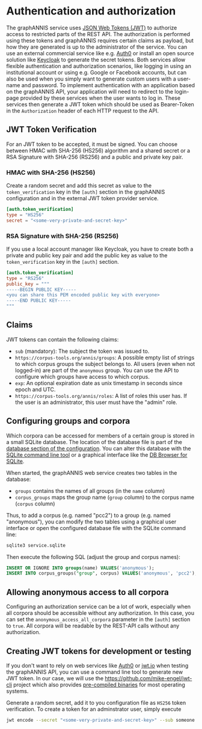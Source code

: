 # Authentication and authorization

The graphANNIS service uses [JSON Web Tokens (JWT)](https://jwt.io/) to authorize access to restricted parts of the REST API.
The authorization is performed using these tokens and graphANNIS requires certain claims as payload, but how they are generated is up to the administrator of the service.
You can use an external commercial service like e.g. [Auth0](https://auth0.com/) or install an open source solution like [Keycloak](https://www.keycloak.org/) to generate the secret tokens.
Both services allow flexible authentication and authorization scenarios, like logging in using an institutional account or using e.g. Google or Facebook accounts, but can also be used when you simply want to generate custom users with a user-name and password.
To implement authentication with an application based on the graphANNIS API, your application will need to redirect to the login-page provided by these services when the user wants to log in.
These services then generate a JWT token which should be used as Bearer-Token in the `Authorization` header of each HTTP request to the API.

## JWT Token Verification

For an JWT token to be accepted, it must be signed.
You can choose between HMAC with SHA-256 (HS256) algorithm and a shared secret or a RSA Signature with SHA-256 (RS256) and a public and private key pair.

### HMAC with SHA-256 (HS256)

Create a random secret and add this secret as value to the `token_verification` key in the `[auth]` section in the graphANNIS configuration and in the external JWT token provider service.

```toml
[auth.token_verification]
type = "HS256"
secret = "<some-very-private-and-secret-key>"
```

### RSA Signature with SHA-256 (RS256)

If you use a local account manager like Keycloak, you have to create both a private and public key pair and add the public key as value to the `token_verification` key in the `[auth]` section.

```toml
[auth.token_verification]
type = "RS256"
public_key = """
-----BEGIN PUBLIC KEY-----
<you can share this PEM encoded public key with everyone>
-----END PUBLIC KEY-----
"""
```

## Claims

JWT tokens can contain the following claims:

- `sub` (mandatory): The subject the token was issued to.
- `https://corpus-tools.org/annis/groups`: A possible empty list of strings to which corpus groups the subject belongs to. All users (even when not logged-in) are part of the `anonymous` group. You can use the API to configure which groups have access to which corpus.
- `exp`: An optional expiration date as unix timestamp in seconds since epoch and UTC.
- `https://corpus-tools.org/annis/roles`: A list of roles this user has. If the user is an administrator, this user must have the "admin" role.

## Configuring groups and corpora

Which corpora can be accessed for members of a certain group is stored in a small SQLite database.
The location of the database file is part of the [database section of the configuration](configuration.html#database-section).
You can alter this database with the [SQLite command line tool](https://sqlite.org/cli.html) or a graphical interface like the [DB Browser for SQLite](https://sqlitebrowser.org/).

When started, the graphANNIS web service creates two tables in the database:

- `groups` contains the names of all groups (in the `name` column)
- `corpus_groups` maps the group name (`group` column) to the corpus name (`corpus` column)

Thus, to add a corpus (e.g. named "pcc2") to a group (e.g. named "anonymous"), you can modify the two tables using a graphical user interface or open the configured database file with the SQLite command line:

```bash
sqlite3 service.sqlite
```

Then execute the following SQL (adjust the group and corpus names):

```sql
INSERT OR IGNORE INTO groups(name) VALUES('anonymous');
INSERT INTO corpus_groups("group", corpus) VALUES('anonymous', 'pcc2');
```

## Allowing anonymous access to all corpora

Configuring an authorization service can be a lot of work, especially when all corpora should be accessible without any authorization.
In this case, you can set the `anonymous_access_all_corpora` parameter in the `[auth]` section to `true`.
All corpora will be readable by the REST-API calls without any authorization.


## Creating JWT tokens for development or testing

If you don't want to rely on web services like [Auth0](https://auth0.com/) or [jwt.io](http://jwt.io) when testing the graphANNIS API, you can use a command line tool to generate new JWT token.
In our case, we will use the <https://github.com/mike-engel/jwt-cli> project which also provides [pre-compiled binaries](https://github.com/mike-engel/jwt-cli/releases/latest) for most operating systems.

Generate a random secret, add it to you configuration file as `HS256` token verification.
To create a token for an adminstrator user, simply execute

```bash
jwt encode --secret "<some-very-private-and-secret-key>" --sub someone -- '{"https://corpus-tools.org/annis/roles": ["admin"]}'
```
